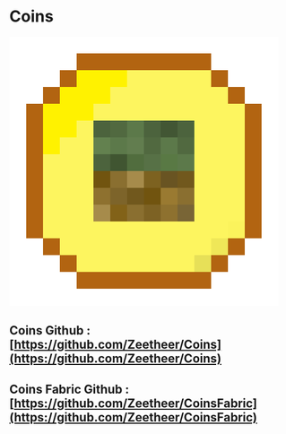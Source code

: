 Coins
=====

![](https://github.com/Zeetheer/Coins/blob/master/Images/icon.png?raw=true)

Coins Github : [https://github.com/Zeetheer/Coins](https://github.com/Zeetheer/Coins)
--------------------------------------------------------------------------------------------------------

Coins Fabric Github : [https://github.com/Zeetheer/CoinsFabric](https://github.com/Zeetheer/CoinsFabric)
--------------------------------------------------------------------------------------------------------------------
